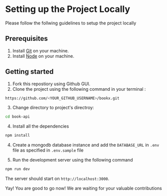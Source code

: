 # Setting up the Project Locally

Please follow the follwing guidelines to setup the project locally

## Prerequisites

1. Install [Git](https://git-scm.com/) on your machine.
2. Install [Node](https://nodejs.org/en) on your machine.

## Getting started

1. Fork this repostiory using Github GUI.
2. Clone the project using the following command in your terminal :

```bash
https://github.com/<YOUR_GITHUB_USERNAME>/bookx.git
```

3. Change directory to project's directroy:

```bash
cd book-api
```

4. Install all the dependencies

```bash
npm install
```

4. Create a mongodb database instance and add the `DATABASE_URL` in `.env` file as specified in `.env.sample` file

5. Run the development server using the following command

```bash
npm run dev
```

The server should start on `http://localhost:3000`.

Yay! You are good to go now! We are waiting for your valuable contributions
